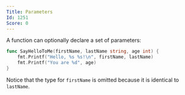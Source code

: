 ```yaml
---
Title: Parameters
Id: 1251
Score: 0
---
```

A function can optionally declare a set of parameters:

```go
func SayHelloToMe(firstName, lastName string, age int) {
    fmt.Printf("Hello, %s %s!\n", firstName, lastName)
    fmt.Printf("You are %d", age)
}
```

Notice that the type for `firstName` is omitted because it is identical to `lastName`.
